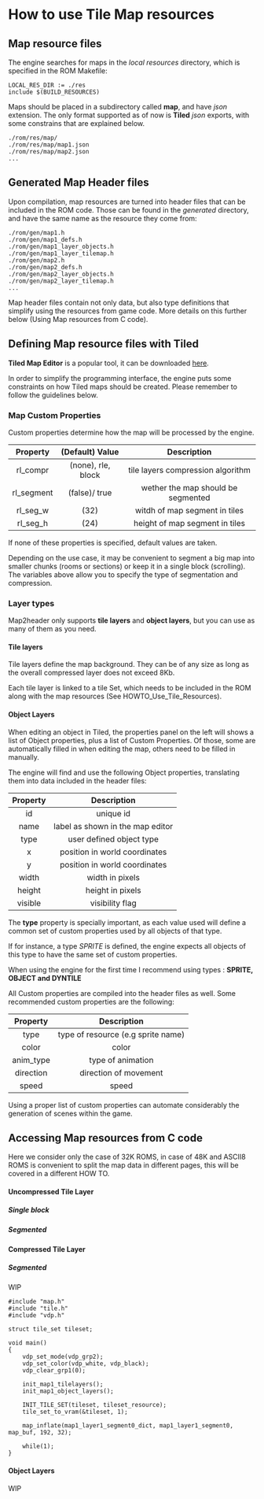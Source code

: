 # How to use Tile Map resources

## Map resource files

The engine searches for maps in the *local resources* directory, which is
specified in the ROM Makefile:

```
LOCAL_RES_DIR := ./res
include $(BUILD_RESOURCES)
```

Maps should be placed in a subdirectory called **map**, and have *json*
extension. The only format supported as of now is **Tiled** *json* exports, with
some constrains that are explained below.

```
./rom/res/map/
./rom/res/map/map1.json
./rom/res/map/map2.json
...
```

## Generated Map Header files

Upon compilation, map resources are turned into header files that can be
included in the ROM code. Those can be found in the *generated* directory,
and have the same name as the resource they come from:

```
./rom/gen/map1.h
./rom/gen/map1_defs.h
./rom/gen/map1_layer_objects.h
./rom/gen/map1_layer_tilemap.h
./rom/gen/map2.h
./rom/gen/map2_defs.h
./rom/gen/map2_layer_objects.h
./rom/gen/map2_layer_tilemap.h
...
```

Map header files contain not only data, but also type definitions that simplify using
the resources from game code. More details on this further below (Using Map resources from C code).

## Defining Map resource files with Tiled

**Tiled Map Editor** is a popular tool, it can be downloaded [here](https://www.mapeditor.org).

In order to simplify the programming interface, the engine puts some constraints
on how Tiled maps should be created. Please remember to follow the guidelines
below.

### Map Custom Properties

Custom properties determine how the map will be processed by the engine.

| Property   | (Default) Value     | Description  |
|:----------:|:-------------------:|:------------:|
| rl_compr   | (none), rle, block  | tile layers compression algorithm  |
| rl_segment | (false)/ true      |  wether the map should be segmented  |
| rl_seg_w   |     (32)           | witdh of map segment in tiles |
| rl_seg_h   |     (24)           | height of map segment in tiles |

If none of these properties is specified, default values are taken.

Depending on the use case, it may be convenient to segment a big map into smaller
chunks (rooms or sections) or keep it in a single block (scrolling). The variables
above allow you to specify the type of segmentation and compression.

### Layer types

Map2header only supports **tile layers** and **object layers**, but you can use
as many of them as you need.

#### Tile layers

Tile layers define the map background. They can be of any size as long as the overall
compressed layer does not exceed 8Kb.

Each tile layer is linked to a tile Set, which needs to be included in the ROM along
with the map resources (See HOWTO_Use_Tile_Resources).

#### Object Layers

When editing an object in Tiled, the properties panel on the left will shows a
list of Object properties, plus a list of Custom Properties. Of those, some are
automatically filled in when editing the map, others need to be filled in manually.

The engine will find and use the following Object properties, translating them
into data included in the header files:

| Property | Description  |
|:--------:|:------------:|
| id       |  unique id          |
| name     |  label as shown in the map editor           |
| type     |  user defined object type|
| x        |  position in world coordinates          |
| y        |  position in world coordinates      |
| width    |  width in pixels         |
| height   |  height in pixels       |
| visible  |     visibility flag      |

The **type** property is specially important, as each value used will define
a common set of custom properties used by all objects of that type.

If for instance, a type *SPRITE* is defined, the engine expects all objects of
this type to have the same set of custom properties.

When using the engine for the first time I recommend using types : **SPRITE, OBJECT and DYNTILE**

All Custom properties are compiled into the header files as well. Some recommended
custom properties are the following:

| Property | Description  |
|:--------:|:------------:|
| type     |  type of resource (e.g sprite name)        |
| color    |  color           |
| anim_type     |  type of animation |
| direction        |  direction of movement          |
| speed        |  speed      |

Using a proper list of custom properties can automate considerably the generation
of scenes within the game.


## Accessing Map resources from C code

Here we consider only the case of 32K ROMS, in case of 48K and ASCII8 ROMS is convenient
to split the map data in different pages, this will be covered in a different HOW TO.

#### Uncompressed Tile Layer

##### Single block

##### Segmented

#### Compressed Tile Layer


##### Segmented
WIP


```
#include "map.h"
#include "tile.h"
#include "vdp.h"

struct tile_set tileset;

void main()
{
    vdp_set_mode(vdp_grp2);
    vdp_set_color(vdp_white, vdp_black);
    vdp_clear_grp1(0);

    init_map1_tilelayers();
    init_map1_object_layers();

    INIT_TILE_SET(tileset, tileset_resource);
    tile_set_to_vram(&tileset, 1);

    map_inflate(map1_layer1_segment0_dict, map1_layer1_segment0, map_buf, 192, 32);

    while(1);
}
```

#### Object Layers

WIP
